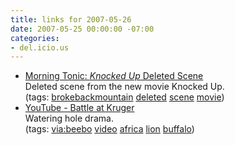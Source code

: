 ```yaml
---
title: links for 2007-05-26
date: 2007-05-25 00:00:00 -07:00
categories:
- del.icio.us
---
```


<ul class="delicious">
    <li>
        <div class="delicious-link"><a href="http://dethroner.com/2007/05/25/morning-tonic-knocked-up-deleted-scene/">Morning Tonic: <i>Knocked Up</I> Deleted Scene</a></div>
        <div class="delicious-extended">Deleted scene from the new movie Knocked Up.</div>
        <div class="delicious-tags">(tags: <a href="http://del.icio.us/torrez/brokebackmountain">brokebackmountain</a> <a href="http://del.icio.us/torrez/deleted">deleted</a> <a href="http://del.icio.us/torrez/scene">scene</a> <a href="http://del.icio.us/torrez/movie">movie</a>)</div>
    </li>
    <li>
        <div class="delicious-link"><a href="http://youtube.com/watch?v=LU8DDYz68kM">YouTube - Battle at Kruger</a></div>
        <div class="delicious-extended">Watering hole drama.</div>
        <div class="delicious-tags">(tags: <a href="http://del.icio.us/torrez/via:beebo">via:beebo</a> <a href="http://del.icio.us/torrez/video">video</a> <a href="http://del.icio.us/torrez/africa">africa</a> <a href="http://del.icio.us/torrez/lion">lion</a> <a href="http://del.icio.us/torrez/buffalo">buffalo</a>)</div>
    </li>
</ul>
